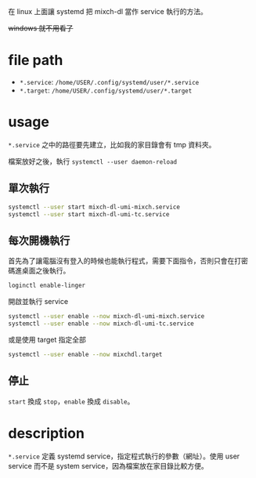 在 linux 上面讓 systemd 把 mixch-dl 當作 service 執行的方法。

~~windows 就不用看了~~

# file path

- `*.service`: `/home/USER/.config/systemd/user/*.service`
- `*.target`: `/home/USER/.config/systemd/user/*.target`

# usage

`*.service` 之中的路徑要先建立，比如我的家目錄會有 tmp 資料夾。

檔案放好之後，執行 `systemctl --user daemon-reload`

## 單次執行

```sh
systemctl --user start mixch-dl-umi-mixch.service
systemctl --user start mixch-dl-umi-tc.service
```

## 每次開機執行

首先為了讓電腦沒有登入的時候也能執行程式，需要下面指令，否則只會在打密
碼進桌面之後執行。

```sh
loginctl enable-linger
```

開啟並執行 service

```sh
systemctl --user enable --now mixch-dl-umi-mixch.service
systemctl --user enable --now mixch-dl-umi-tc.service
```

或是使用 target 指定全部

```sh
systemctl --user enable --now mixchdl.target
```

## 停止

`start` 換成 `stop`，`enable` 換成 `disable`。

# description

`*.service` 定義 systemd service，指定程式執行的參數（網址）。使用
user service 而不是 system service，因為檔案放在家目錄比較方便。
